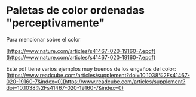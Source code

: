 # Paletas de color ordenadas "perceptivamente"

Para mencionar sobre el color

[https://www.nature.com/articles/s41467-020-19160-7.epdf](https://www.nature.com/articles/s41467-020-19160-7.epdf)

Este pdf tiene varios ejemplos muy buenos de los engaños del color:
[https://www.readcube.com/articles/supplement?doi=10.1038%2Fs41467-020-19160-7&index=0](https://www.readcube.com/articles/supplement?doi=10.1038%2Fs41467-020-19160-7&index=0)

